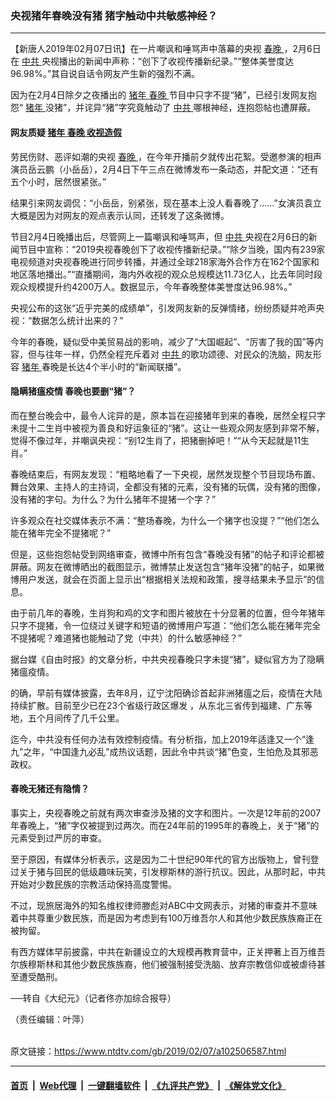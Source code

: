### 央视猪年春晚没有猪 猪字触动中共敏感神经？
------------------------

<div class="post_content">
 <p>
  【新唐人2019年02月07日讯】在一片嘲讽和唾骂声中落幕的央视
  <a href="http://www.epochtimes.com/b5/tag/%e6%98%a5%e6%99%9a.html">
   春晚
  </a>
  ，2月6日在
  <a href="http://www.epochtimes.com/b5/tag/%e4%b8%ad%e5%85%b1.html">
   中共
  </a>
  央视播出的新闻中声称：“创下了收视传播新纪录。”“整体美誉度达96.98%。”其自说自话令网友产生新的强烈不满。
 </p>
 <p>
  因为在2月4日除夕之夜播出的
  <a href="http://www.epochtimes.com/b5/tag/%e8%b1%ac%e5%b9%b4.html">
   猪年
  </a>
  <a href="http://www.epochtimes.com/b5/tag/%e6%98%a5%e6%99%9a.html">
   春晚
  </a>
  节目中只字不提“猪”，已经引发网友抱怨“
  <a href="https://www.ntdtv.com/gb/猪年.htm">
   猪年
  </a>
  没猪”，并诧异“猪”字究竟触动了
  <a href="http://www.epochtimes.com/b5/tag/%e4%b8%ad%e5%85%b1.html">
   中共
  </a>
  哪根神经，连抱怨帖也遭屏蔽。
 </p>
 <h4>
  网友质疑
  <a href="http://www.epochtimes.com/b5/tag/%e8%b1%ac%e5%b9%b4.html">
   猪年
  </a>
  <a href="https://www.ntdtv.com/gb/春晚.htm">
   春晚
  </a>
  <a href="http://www.epochtimes.com/b5/tag/%e6%94%b6%e8%a6%96%e9%80%a0%e5%81%87.html">
   收视造假
  </a>
 </h4>
 <p>
  劳民伤财、恶评如潮的央视
  <a href="https://www.ntdtv.com/gb/春晚.htm">
   春晚
  </a>
  ，在今年开播前夕就传出花絮。受邀参演的相声演员岳云鹏（小岳岳），2月4日下午三点在微博发布一条动态，并配文道：“还有五个小时，居然很紧张。”
 </p>
 <p>
  结果引来网友调侃：“小岳岳，别紧张，现在基本上没人看春晚了……”女演员袁立大概是因为对网友的观点表示认同，还转发了这条微博。
 </p>
 <p>
  节目2月4日晚播出后，尽管网上一篇嘲讽和唾骂声，但
  <a href="https://www.ntdtv.com/gb/中共.htm">
   中共
  </a>
  央视在2月6日的新闻节目中宣称：“2019央视春晚创下了收视传播新纪录。”“除夕当晚，国内有239家电视频道对央视春晚进行同步转播，并通过全球218家海外合作方在162个国家和地区落地播出。”“直播期间，海内外收视的观众总规模达11.73亿人，比去年同时段观众规模提升约4200万人。数据显示，今年春晚整体美誉度达96.98%。”
 </p>
 <p>
  央视公布的这张“近乎完美的成绩单”，引发网友新的反弹情绪，纷纷质疑并呛声央视：“数据怎么统计出来的？”
 </p>
 <p>
  今年的春晚，疑似受中美贸易战的影响，减少了“大国崛起”、“厉害了我的国”等内容，但与往年一样，仍然全程充斥着对
  <a href="https://www.ntdtv.com/gb/中共.htm">
   中共
  </a>
  的歌功颂德、对民众的洗脑，网友形容
  <a href="https://www.ntdtv.com/gb/猪年.htm">
   猪年
  </a>
  春晚是长达4个半小时的“新闻联播”。
 </p>
 <h4>
  隐瞒猪瘟疫情 春晚也要删“猪”？
 </h4>
 <p>
  而在整台晚会中，最令人诧异的是，原本旨在迎接猪年到来的春晚，居然全程只字未提十二生肖中被视为善良和好运象征的“猪”。这让一些观众网友感到非常不解，觉得不像过年，并嘲讽央视：“别12生肖了，把猪删掉吧！”“从今天起就是11生肖。”
 </p>
 <p>
  春晚结束后，有网友发现：“粗略地看了一下央视，居然发现整个节目现场布置、舞台效果、主持人的主持词，全都没有猪的元素，没有猪的玩偶，没有猪的图像，没有猪的字句。为什么？为什么猪年不提猪一个字？”
 </p>
 <p>
  许多观众在社交媒体表示不满：“整场春晚，为什么一个猪字也没提？”“他们怎么能在猪年完全不提猪呢？”
 </p>
 <p>
  但是，这些抱怨帖受到网络审查，微博中所有包含“春晚没有猪”的帖子和评论都被屏蔽。网友在微博晒出的截图显示，微博禁止发送包含“猪年没猪”的帖子，如果微博用户发送，就会在页面上显示出“根据相关法规和政策，搜寻结果未予显示”的信息。
 </p>
 <p>
  由于前几年的春晚，生肖狗和鸡的文字和图片被放在十分显著的位置，但今年猪年只字不提猪，令一位绕过关键字和短语的微博用户写道：“他们怎么能在猪年完全不提猪呢？难道猪也能触动了党（中共）的什么敏感神经？”
 </p>
 <p>
  据台媒《自由时报》的文章分析，中共央视春晚只字未提“猪”，疑似官方为了隐瞒猪瘟疫情。
 </p>
 <p>
  的确，早前有媒体披露，去年8月，辽宁沈阳确诊首起非洲猪瘟之后，疫情在大陆持续扩散。目前至少已在23个省级行政区爆发 ，从东北三省传到福建、广东等地，五个月间传了几千公里。
 </p>
 <p>
  迄今，中共没有任何办法有效控制疫情。有分析指，加上2019年适逢又一个“逢九”之年，“中国逢九必乱”成热议话题，因此令中共谈“猪”色变，生怕危及其邪恶政权。
 </p>
 <h4>
  春晚无猪还有隐情？
 </h4>
 <p>
  事实上，央视春晚之前就有两次审查涉及猪的文字和图片。一次是12年前的2007年春晚上，“猪”字仅被提到过两次。而在24年前的1995年的春晚上，关于“猪”的元素受到过严厉的审查。
 </p>
 <p>
  至于原因，有媒体分析表示，这是因为二十世纪90年代的官方出版物上，曾刊登过关于猪与回民的低级趣味玩笑，引发穆斯林的游行抗议。因此，从那时起，中共开始对少数民族的宗教活动保持高度警惕。
 </p>
 <p>
  不过，现旅居海外的知名维权律师滕彪对ABC中文网表示，对猪的审查并不意味着中共尊重少数民族，而是因为考虑到有100万维吾尔人和其他少数民族族裔正在被拘留。
 </p>
 <p>
  有西方媒体早前披露，中共在新疆设立的大规模再教育营中，正关押著上百万维吾尔族穆斯林和其他少数民族族裔，他们被强制接受洗脑、放弃宗教信仰或被虐待甚至遭受酷刑。
 </p>
 <p>
  ──转自《大纪元》（记者佟亦加综合报导）
 </p>
 <p>
  （责任编辑：叶萍）
 </p>
 <div class="single_ad">
 </div>
</div>

<br/>原文链接：https://www.ntdtv.com/gb/2019/02/07/a102506587.html


------------------------
#### [首页](https://github.com/gfw-breaker/banned-news/blob/master/README.md) &nbsp;|&nbsp; [Web代理](https://github.com/labour-camp/helloworld) &nbsp;|&nbsp; [一键翻墙软件](https://github.com/gfw-breaker/nogfw/blob/master/README.md) &nbsp;|&nbsp; [《九评共产党》](https://github.com/gfw-breaker/9ping.md/blob/master/README.md#九评之一评共产党是什么) &nbsp;|&nbsp; [《解体党文化》](https://github.com/gfw-breaker/jtdwh.md/blob/master/README.md#绪论)

